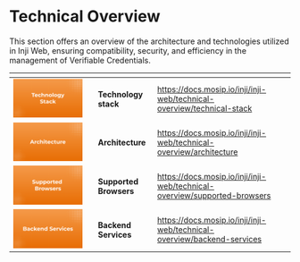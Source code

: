 # Technical Overview

This section offers an overview of the architecture and technologies utilized in Inji Web, ensuring compatibility, security, and efficiency in the management of Verifiable Credentials.



<table data-view="cards"><thead><tr><th></th><th></th><th></th><th data-hidden data-card-target data-type="content-ref"></th></tr></thead><tbody><tr><td><img src="../../.gitbook/assets/Tech Stack (1).png" alt="" data-size="original"></td><td></td><td><strong>Technology stack</strong></td><td><a href="https://docs.mosip.io/inji/inji-web/technical-overview/technical-stack">https://docs.mosip.io/inji/inji-web/technical-overview/technical-stack</a></td></tr><tr><td><img src="../../.gitbook/assets/Architecture.png" alt="" data-size="original"></td><td></td><td><strong>Architecture</strong></td><td><a href="https://docs.mosip.io/inji/inji-web/technical-overview/architecture">https://docs.mosip.io/inji/inji-web/technical-overview/architecture</a></td></tr><tr><td><img src="../../.gitbook/assets/Supported Browser.png" alt="" data-size="original"></td><td></td><td><strong>Supported Browsers</strong></td><td><a href="https://docs.mosip.io/inji/inji-web/technical-overview/supported-browsers">https://docs.mosip.io/inji/inji-web/technical-overview/supported-browsers</a></td></tr><tr><td><img src="../../.gitbook/assets/Backend Services.png" alt="" data-size="original"></td><td></td><td><strong>Backend Services</strong></td><td><a href="https://docs.mosip.io/inji/inji-web/technical-overview/backend-services">https://docs.mosip.io/inji/inji-web/technical-overview/backend-services</a></td></tr></tbody></table>
